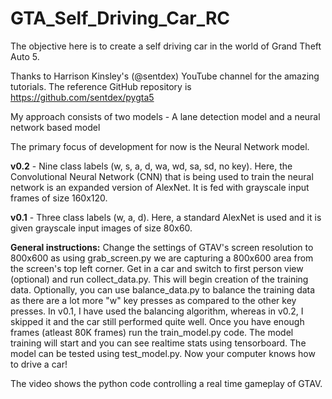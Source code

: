 # GTA_Self_Driving_Car_RC
The objective here is to create a self driving car in the world of Grand Theft Auto 5.

Thanks to Harrison Kinsley's (@sentdex) YouTube channel for the amazing tutorials. The reference GitHub repository is https://github.com/sentdex/pygta5

My approach consists of two models - A lane detection model and a neural network based model

The primary focus of development for now is the Neural Network model.

**v0.2** - Nine class labels (w, s, a, d, wa, wd, sa, sd, no key). Here, the Convolutional Neural Network (CNN) that is being used to train the neural network is an expanded version of AlexNet. It is fed with grayscale input frames of size 160x120.

**v0.1** - Three class labels (w, a, d). Here, a standard AlexNet is used and it is given grayscale input images of size 80x60.

**General instructions:** Change the settings of GTAV's screen resolution to 800x600 as using grab_screen.py we are capturing a 800x600 area from the screen's top left corner. Get in a car and switch to first person view (optional) and run collect_data.py. This will begin creation of the training data. Optionally, you can use balance_data.py to balance the training data as there are a lot more "w" key presses as compared to the other key presses. In v0.1, I have used the balancing algorithm, whereas in v0.2, I skipped it and the car still performed quite well. Once you have enough frames (atleast 80K frames) run the train_model.py code. The model training will start and you can see realtime stats using tensorboard. The model can be tested using test_model.py. Now your computer knows how to drive a car!

The video shows the python code controlling a real time gameplay of GTAV.

